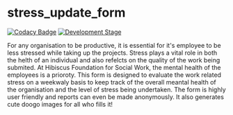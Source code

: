 ﻿# stress_update_form
 
[![Codacy Badge](https://api.codacy.com/project/badge/Grade/0bacfa48d47b49ebb0931bc4c4259d6f)](https://app.codacy.com/gh/Hibiscus-Foundation/stress_update_form?utm_source=github.com&utm_medium=referral&utm_content=Hibiscus-Foundation/stress_update_form&utm_campaign=Badge_Grade_Dashboard)
[![Development Stage](https://img.shields.io/badge/Development-v.1.0-blue)]()

For any organisation to be productive, it is essential for it's employee to be less stressed while taking up the projects. Stress plays a vital role in both the helth of an individual and also refelcts on the quality of the work being submited. At Hibiscus Foundation for Social Work, the mental health of the employees is a prioroty. This form is designed to evaluate the work related stress on a weekwaly basis to keep track of the overall meantal health of the organisation and the level of stress being undertaken. The form is highly user friendly and reports can even be made anonymously. It also generates cute doogo images for all who fills it! 
